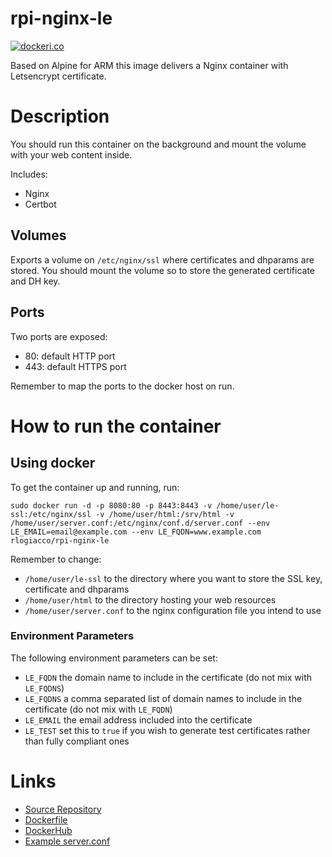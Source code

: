 rpi-nginx-le
==============

[![dockeri.co](http://dockeri.co/image/rlogiacco/rpi-nginx-le)](https://registry.hub.docker.com/u/rlogiacco/rpi-nginx-le/)

Based on Alpine for ARM this image delivers a Nginx container with Letsencrypt certificate.

# Description
You should run this container on the background and mount the volume with your web content inside.

Includes:

 - Nginx
 - Certbot
 
## Volumes
Exports a volume on `/etc/nginx/ssl` where certificates and dhparams are stored.
You should mount the volume so to store the generated certificate and DH key.

## Ports
Two ports are exposed:

 - 80: default HTTP port
 - 443: default HTTPS port

Remember to map the ports to the docker host on run.


# How to run the container
## Using docker
To get the container up and running, run:
 
```
sudo docker run -d -p 8080:80 -p 8443:8443 -v /home/user/le-ssl:/etc/nginx/ssl -v /home/user/html:/srv/html -v /home/user/server.conf:/etc/nginx/conf.d/server.conf --env LE_EMAIL=email@example.com --env LE_FQDN=www.example.com rlogiacco/rpi-nginx-le
```

Remember to change:
 - `/home/user/le-ssl` to the directory where you want to store the SSL key, certificate and dhparams
 - `/home/user/html` to the directory hosting your web resources
 - `/home/user/server.conf` to the nginx configuration file you intend to use

### Environment Parameters

The following environment parameters can be set:

 - `LE_FQDN` the domain name to include in the certificate (do not mix with `LE_FQDNS`)
 - `LE_FQDNS` a comma separated list of domain names to include in the certificate (do not mix with `LE_FQDN`)
 - `LE_EMAIL` the email address included into the certificate
 - `LE_TEST` set this to `true` if you wish to generate test certificates rather than fully compliant ones
 


# Links

 - [Source Repository](https://github.com/rlogiacco-docker/rpi-nginx-le)
 - [Dockerfile](https://github.com/rlogiacco-docker/rpi-nginx-le/blob/master/Dockerfile)
 - [DockerHub](https://registry.hub.docker.com/u/rlogiacco/rpi-nginx-le/)
 - [Example server.conf](https://github.com/rlogiacco-docker/rpi-nginx-le/blob/master/example.conf)